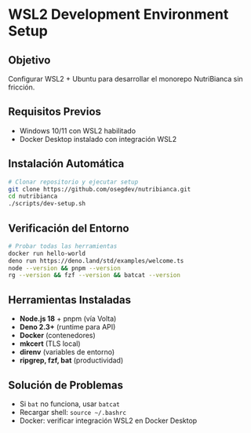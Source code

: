 # WSL2 Development Environment Setup

## Objetivo

Configurar WSL2 + Ubuntu para desarrollar el monorepo NutriBianca sin fricción.

## Requisitos Previos

- Windows 10/11 con WSL2 habilitado
- Docker Desktop instalado con integración WSL2

## Instalación Automática

```bash
# Clonar repositorio y ejecutar setup
git clone https://github.com/osegdev/nutribianca.git
cd nutribianca
./scripts/dev-setup.sh
```

## Verificación del Entorno

```bash
# Probar todas las herramientas
docker run hello-world
deno run https://deno.land/std/examples/welcome.ts
node --version && pnpm --version
rg --version && fzf --version && batcat --version
```

## Herramientas Instaladas

- **Node.js 18** + pnpm (vía Volta)
- **Deno 2.3+** (runtime para API)
- **Docker** (contenedores)
- **mkcert** (TLS local)
- **direnv** (variables de entorno)
- **ripgrep, fzf, bat** (productividad)

## Solución de Problemas

- Si `bat` no funciona, usar `batcat`
- Recargar shell: `source ~/.bashrc`
- Docker: verificar integración WSL2 en Docker Desktop
